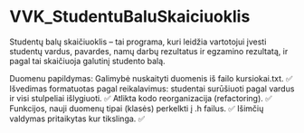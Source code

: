 # VVK_StudentuBaluSkaiciuoklis
Studentų balų skaičiuoklis – tai programa, kuri leidžia vartotojui įvesti studentų vardus, pavardes, namų darbų rezultatus ir egzamino rezultatą, ir pagal tai skaičiuoja galutinį studento balą.

Duomenu papildymas:
Galimybė nuskaityti duomenis iš failo kursiokai.txt. ✅
Išvedimas formatuotas pagal reikalavimus: studentai surūšiuoti pagal vardus ir visi stulpeliai išlygiuoti. ✅
Atlikta kodo reorganizacija (refactoring). ✅
Funkcijos, nauji duomenų tipai (klasės) perkelkti į .h failus. ✅
Išimčių valdymas pritaikytas kur tikslinga. ✅
